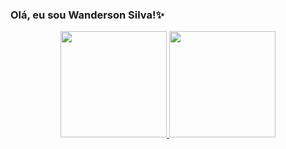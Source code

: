 ### Olá, eu sou Wanderson Silva!✨
<div align="center">
  <a href="https://github.com/WRMSTI">
  <img height="170em" src="https://github-readme-stats.vercel.app/api?username=WRMSTI&show_icons=true&theme=dark&include_all_commits=true&count_private=true"/>
  <img height="170em" src="https://github-readme-stats.vercel.app/api/top-langs/?username=WRMSTI&layout=compact&langs_count=7&theme=dark"/>
</div>
<!--<div style="display: inline_block"><br>
  <img align="center" alt="wrmsti-HTML" height="30" width="40" src="https://raw.githubusercontent.com/devicons/devicon/master/icons/html5/html5-original.svg">
  <img align="center" alt="wrmsti-CSS" height="30" width="40" src="https://raw.githubusercontent.com/devicons/devicon/master/icons/css3/css3-original.svg">
</div>

  ##
  --> 
<div> 
  <a href="https://www.instagram.com/wandersonrenato22/" target="_blank"><img src="https://img.shields.io/badge/-Instagram-%23E4405F?style=for-the-badge&logo=instagram&logoColor=white" target="_blank"></a>
  <a href = "mailto:wandersonrenato2014@gmail.com"><img src="https://img.shields.io/badge/-Gmail-%23333?style=for-the-badge&logo=gmail&logoColor=white" target="_blank"></a>
  <a href="https://www.linkedin.com/in/wanderson-renato-moraes-da-silva-b49681239/" target="_blank"><img src="https://img.shields.io/badge/-LinkedIn-%230077B5?style=for-the-badge&logo=linkedin&logoColor=white" target="_blank"></a>
</div>
